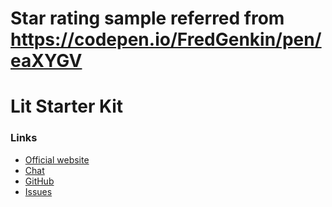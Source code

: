 # Star rating sample referred from https://codepen.io/FredGenkin/pen/eaXYGV
# Lit Starter Kit

### Links

- [Official website](https://lit.dev/)
- [Chat](https://join.slack.com/t/polymer/shared_invite/enQtNTAzNzg3NjU4ODM4LTkzZGVlOGIxMmNiMjMzZDM1YzYyMzdiYTk0YjQyOWZhZTMwN2RlNjM5ZDFmZjMxZWRjMWViMDA1MjNiYWFhZWM)
- [GitHub](https://github.com/lit/lit)
- [Issues](https://github.com/lit/lit/issues)
